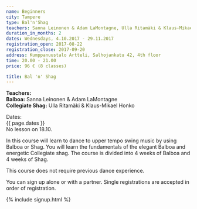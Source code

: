 ```yaml
---
name: Beginners
city: Tampere
type: Bal'n'Shag
teachers: Sanna Leinonen & Adam LaMontagne, Ulla Ritamäki & Klaus-Mikael Honko
duration_in_months: 2
dates: Wednesdays, 4.10.2017 - 29.11.2017
registration_open: 2017-08-22
registration_close: 2017-09-20
address: Kumppanuustalo Artteli, Salhojankatu 42, 4th floor
time: 20.00 - 21.00
price: 96 € (8 classes)

title: Bal 'n' Shag
---
```


**Teachers:**  
**Balboa:** Sanna Leinonen & Adam LaMontagne  
**Collegiate Shag:** Ulla Ritamäki & Klaus-Mikael Honko

Dates:  
{{ page.dates }}  
No lesson on 18.10.

In this course will learn to dance to upper tempo swing music by using Balboa or Shag. You will learn the fundamentals of the elegant Balboa and energetic Collegiate shag. The course is divided into 4 weeks of Balboa and 4 weeks of Shag.

This course does not require previous dance experience.  

You can sign up alone or with a partner. Single registrations are accepted in order of registration.

{% include signup.html %}
